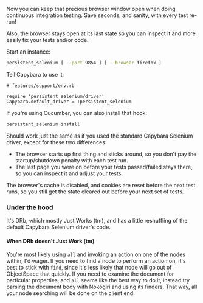 Now you can keep that precious browser window open when doing continuous integration testing.
Save seconds, and sanity, with every test re-run!

Also, the browser stays open at its last state so you can inspect it and more easily
fix your tests and/or code.

Start an instance:

``` bash
persistent_selenium [ --port 9854 ] [ --browser firefox ]
```

Tell Capybara to use it:

```
# features/support/env.rb

require 'persistent_selenium/driver'
Capybara.default_driver = :persistent_selenium
```

If you're using Cucumber, you can also install that hook:

``` bash
persistent_selenium install
```

Should work just the same as if you used the standard Capybara Selenium driver, except for
these two differences:

* The browser starts up first thing and sticks around, so you don't pay the startup/shutdown
  penalty with each test run.
* The last page you were on before your tests passed/failed stays there, so you can inspect it
  and adjust your tests.

The browser's cache is disabled, and cookies are reset before the next test runs, so you still get the state
cleared out before your next set of tests.

### Under the hood

It's DRb, which mostly Just Works (tm), and has a little reshuffling of the default Capybara Selenium driver's code.

#### When DRb doesn't Just Work (tm)

You're most likely using `all` and invoking an action on one of the nodes within, I'd wager. If you need to find a node
to perform an action on, it's best to stick with `find`, since it's less likely that node will go out of
ObjectSpace that quickly. If you need to examine the document for particular properties, and `all` seems like
the best way to do it, instead try parsing the document body with Nokogiri and using its finders.
That way, all your node searching will be done on the client end.

